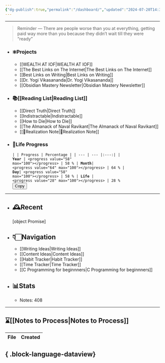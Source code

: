 ```yaml
---
{"dg-publish":true,"permalink":"/dashboard/","updated":"2024-07-20T14:31:44-07:00"}
---
```


---

> Reminder — There are people worse than you at everything, getting paid way more than you because they didn’t wait till they were “ready”

- ### ❇️Projects
	- [[WEALTH AT IOF\|WEALTH AT IOF]]
	- [[The Best Links on The Internet\|The Best Links on The Internet]]
	- [[Best Links on Writing\|Best Links on Writing]]
	- [[Dr. Yogi Vikasananda\|Dr. Yogi Vikasananda]]
	- [[Obsidian Mastery Newsletter\|Obsidian Mastery Newsletter]]
- ### 📚[[Reading List\|Reading List]]
	- [[Direct Truth\|Direct Truth]]
	- [[Indistractable\|Indistractable]]
	- [[How to Die\|How to Die]]
	- [[The Almanack of Naval Ravikant\|The Almanack of Naval Ravikant]]
	- [[🧘Realization Note\|🧘Realization Note]]
- ### 🚧Life Progress
	<span><span><pre><code>|  | Progress  | Percentage |
| --- | --- |:---:|
| **Year** | &lt;progress value="58" max="100"&gt;&lt;/progress&gt; | 58 %
| **Month**| &lt;progress value="64" max="100"&gt;&lt;/progress&gt; | 64 %
| **Day**| &lt;progress value="58" max="100"&gt;&lt;/progress&gt; | 58 %
| **Life** | &lt;progress value="28" max="100"&gt;&lt;/progress&gt; | 28 %
</code><button class="copy-code-button">Copy</button></pre></span></span>

---

- ## 🕰️Recent
	 [object Promise]

- ## 👇🏻Navigation
	- [[Writing Ideas\|Writing Ideas]]
	- [[Content Ideas\|Content Ideas]]
	- [[Habit Tracker\|Habit Tracker]]
	- [[Time Tracker\|Time Tracker]]
	- [[C Programming for beginnners\|C Programming for beginnners]]

- ## 📊Stats
	- Notes:  408


---
## ⌛[[Notes to Process\|Notes to Process]]
| File | Created |
| ---- | ------- |

{ .block-language-dataview}
---



